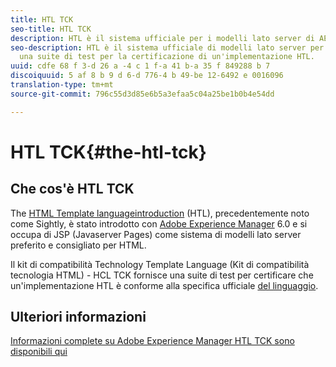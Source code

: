 ```yaml
---
title: HTL TCK
seo-title: HTL TCK
description: HTL è il sistema ufficiale per i modelli lato server di AEM
seo-description: HTL è il sistema ufficiale di modelli lato server per AEM e TCK fornisce
  una suite di test per la certificazione di un'implementazione HTL.
uuid: cdfe 68 f 3-d 26 a -4 c 1 f-a 41 b-a 35 f 849288 b 7
discoiquuid: 5 af 8 b 9 d 6-d 776-4 b 49-be 12-6492 e 0016096
translation-type: tm+mt
source-git-commit: 796c55d3d85e6b5a3efaa5c04a25be1b0b4e54dd

---
```



# HTL TCK{#the-htl-tck}

## Che cos'è HTL TCK

The [HTML Template languageintroduction](https://docs.adobe.com/docs/en/htl.html "to the HTML Template Language") (HTL), precedentemente noto come Sightly, è stato introdotto con [Adobe Experience Manager](http://www.adobe.com/solutions/web-experience-management.html) 6.0 e si occupa di JSP (Javaserver Pages) come sistema di modelli lato server preferito e consigliato per HTML.

Il kit di compatibilità Technology Template Language (Kit di compatibilità tecnologia HTML) - HCL TCK fornisce una suite di test per certificare che un'implementazione HTL è conforme alla specifica ufficiale [del linguaggio](https://github.com/adobe/htl-spec).

## Ulteriori informazioni

[Informazioni complete su Adobe Experience Manager HTL TCK sono disponibili qui](https://github.com/adobe/htl-tck)
